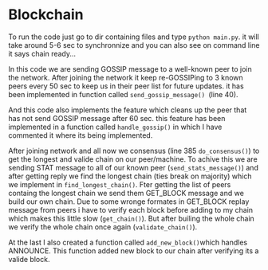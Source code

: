 # Blockchain

To run the code just go to dir containing files and type ```python main.py```. it will take around 5-6 sec to synchronnize and you can also see on command line it says chain ready...

In this code we are sending GOSSIP message to a well-known peer to join the network. After joining the network it keep re-GOSSIPing to 3 known peers every 50 sec to keep us in their peer list for future updates. it has been implemented in function called ```send_gossip_message() ```(line 40).

And this code also implements the feature which cleans up the peer that has not send GOSSIP message after 60 sec. this feature has been implemented in a function called ```handle_gossip()``` in which I have commented it where its being implemented.

After joining network and all now we consensus (line 385 ```do_consensus()```) to get the longest and valide chain on our peer/machine. To achive this we are sending STAT message to all of our known peer (```send_stats_message()```) and after getting reply we find the longest chain (ties break on majority) which we implement in ```find_longest_chain()```. Fter getting the list of peers containg the longest chain we send them GET_BLOCK message and we build our own chain. Due to some wronge formates in GET_BLOCK replay message from peers i have to verify each block before adding to my chain which makes this little slow (```get_chain()```). But after builing the whole chain we verify the whole chain once again (```validate_chain()```).

At the last I also created a function called ```add_new_block()```which handles ANNOUNCE. This function added new block to our chain after verifying its a valide block.